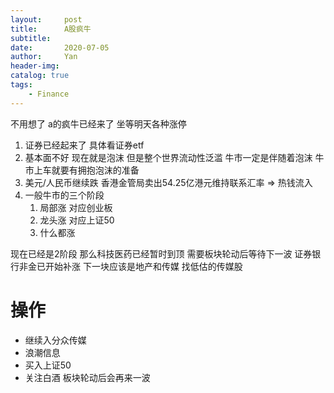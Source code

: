 ```yaml
---
layout:     post
title:      A股疯牛
subtitle:   
date:       2020-07-05
author:     Yan
header-img: 
catalog: true
tags:
    - Finance
---
```


不用想了 a的疯牛已经来了 坐等明天各种涨停
1. 证券已经起来了 具体看证券etf
2. 基本面不好 现在就是泡沫 但是整个世界流动性泛滥 牛市一定是伴随着泡沫 牛市上车就要有拥抱泡沫的准备
3. 美元/人民币继续跌 香港金管局卖出54.25亿港元维持联系汇率 => 热钱流入
4. 一般牛市的三个阶段
    1. 局部涨 对应创业板
    2. 龙头涨 对应上证50
    3. 什么都涨

现在已经是2阶段 那么科技医药已经暂时到顶 需要板块轮动后等待下一波
证券银行非金已开始补涨 下一块应该是地产和传媒 找低估的传媒股

 

# 操作
- 继续入分众传媒
- 浪潮信息
- 买入上证50
- 关注白酒 板块轮动后会再来一波
  
